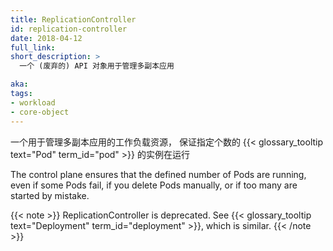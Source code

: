 ```yaml
---
title: ReplicationController
id: replication-controller
date: 2018-04-12
full_link:
short_description: >
  一个 (废弃的) API 对象用于管理多副本应用

aka:
tags:
- workload
- core-object
---
```

一个用于管理多副本应用的工作负载资源， 保证指定个数的 {{< glossary_tooltip text="Pod" term_id="pod" >}} 的实例在运行
<!--  
---
title: ReplicationController
id: replication-controller
date: 2018-04-12
full_link:
short_description: >
  A (deprecated) API object that manages a replicated application.

aka:
tags:
- workload
- core-object
---
 A workload resource that manages a replicated application, ensuring that
a specific number of instances of a {{< glossary_tooltip text="Pod" term_id="pod" >}} are running.
-->

<!--more-->

The control plane ensures that the defined number of Pods are running, even if some
Pods fail, if you delete Pods manually, or if too many are started by mistake.

{{< note >}}
ReplicationController is deprecated. See
{{< glossary_tooltip text="Deployment" term_id="deployment" >}}, which is similar.
{{< /note >}}
